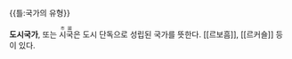 {{틀:국가의 유형}}

**도시국가**, 또는 <ruby><rb>시국</rb><rt>市國</rt></ruby>은 
도시 단독으로 성립된 국가를 뜻한다. [[르보흠]], [[르커숄]] 등이 있다.